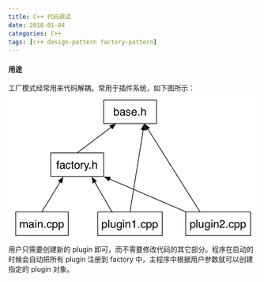 ```yaml
---
title: C++ 代码调试
date: 2018-01-04
categories: C++
tags: [c++ design-pattern factory-pattern]
---
```


#### 用途
工厂模式经常用来代码解耦。常用于插件系统，如下图所示：
![](/images/factory_pattern_file_dependency.jpg)
用户只需要创建新的 plugin 即可，而不需要修改代码的其它部分。程序在启动的时候会自动把所有 plugin 注册到 factory 中，主程序中根据用户参数就可以创建指定的 plugin 对象。
